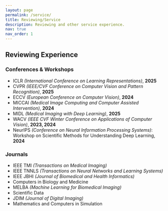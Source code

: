 ```yaml
---
layout: page
permalink: /service/
title: Reviewing/Service
description: Reviewing and other service experience.
nav: true
nav_order: 1
---
```


## Reviewing Experience

### Conferences & Workshops

- ICLR *(International Conference on Learning Representations)*, **2025**
- CVPR *(IEEE/CVF Conference on Computer Vision and Pattern Recognition)*, **2025**
- ECCV *(European Conference on Computer Vision)*, **2024**
- MICCAI *(Medical Image Computing and Computer Assisted Intervention)*, **2024**
- MIDL *(Medical Imaging with Deep Learning)*, **2025**
- WACV *(IEEE CVF Winter Conference on Applications of Computer Vision)*, **2023, 2024**
- NeurIPS *(Conference on Neural Information Processing Systems)*: Workshop on Scientific Methods for Understanding Deep Learning, **2024**

### Journals

- IEEE TMI *(Transactions on Medical Imaging)*
- IEEE TNNLS *(Transactions on Neural Networks and Learning Systems)*
- IEEE JBHI *(Journal of Biomedical and Health Informatics)*
- Computers in Biology and Medicine
- MELBA *(Machine Learning for Biomedical Imaging)*
- Scientific Data
- JDIM *(Journal of Digital Imaging)*
- Mathematics and Computers in Simulation
